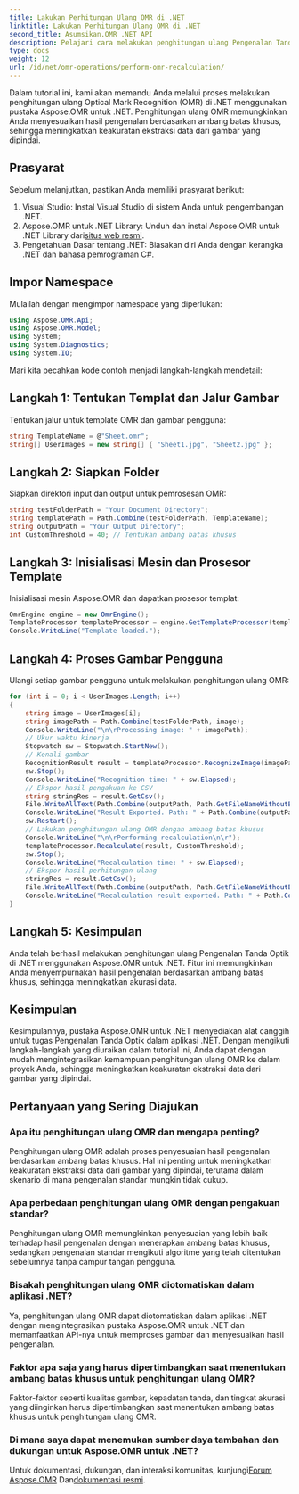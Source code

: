 ```yaml
---
title: Lakukan Perhitungan Ulang OMR di .NET
linktitle: Lakukan Perhitungan Ulang OMR di .NET
second_title: Asumsikan.OMR .NET API
description: Pelajari cara melakukan penghitungan ulang Pengenalan Tanda Optik di .NET menggunakan Aspose.OMR untuk .NET. Tingkatkan akurasi data dari gambar yang dipindai!
type: docs
weight: 12
url: /id/net/omr-operations/perform-omr-recalculation/
---
```

Dalam tutorial ini, kami akan memandu Anda melalui proses melakukan penghitungan ulang Optical Mark Recognition (OMR) di .NET menggunakan pustaka Aspose.OMR untuk .NET. Penghitungan ulang OMR memungkinkan Anda menyesuaikan hasil pengenalan berdasarkan ambang batas khusus, sehingga meningkatkan keakuratan ekstraksi data dari gambar yang dipindai.
## Prasyarat
Sebelum melanjutkan, pastikan Anda memiliki prasyarat berikut:
1. Visual Studio: Instal Visual Studio di sistem Anda untuk pengembangan .NET.
2.  Aspose.OMR untuk .NET Library: Unduh dan instal Aspose.OMR untuk .NET Library dari[situs web resmi](https://releases.aspose.com/omr/net/).
3. Pengetahuan Dasar tentang .NET: Biasakan diri Anda dengan kerangka .NET dan bahasa pemrograman C#.
## Impor Namespace
Mulailah dengan mengimpor namespace yang diperlukan:
```csharp
using Aspose.OMR.Api;
using Aspose.OMR.Model;
using System;
using System.Diagnostics;
using System.IO;
```
Mari kita pecahkan kode contoh menjadi langkah-langkah mendetail:
## Langkah 1: Tentukan Templat dan Jalur Gambar
Tentukan jalur untuk template OMR dan gambar pengguna:
```csharp
string TemplateName = @"Sheet.omr";
string[] UserImages = new string[] { "Sheet1.jpg", "Sheet2.jpg" };
```
## Langkah 2: Siapkan Folder
Siapkan direktori input dan output untuk pemrosesan OMR:
```csharp
string testFolderPath = "Your Document Directory";
string templatePath = Path.Combine(testFolderPath, TemplateName);
string outputPath = "Your Output Directory";
int CustomThreshold = 40; // Tentukan ambang batas khusus
```
## Langkah 3: Inisialisasi Mesin dan Prosesor Template
Inisialisasi mesin Aspose.OMR dan dapatkan prosesor templat:
```csharp
OmrEngine engine = new OmrEngine();
TemplateProcessor templateProcessor = engine.GetTemplateProcessor(templatePath);
Console.WriteLine("Template loaded.");
```
## Langkah 4: Proses Gambar Pengguna
Ulangi setiap gambar pengguna untuk melakukan penghitungan ulang OMR:
```csharp
for (int i = 0; i < UserImages.Length; i++)
{
    string image = UserImages[i];
    string imagePath = Path.Combine(testFolderPath, image);
    Console.WriteLine("\n\rProcessing image: " + imagePath);
    // Ukur waktu kinerja
    Stopwatch sw = Stopwatch.StartNew();
    // Kenali gambar
    RecognitionResult result = templateProcessor.RecognizeImage(imagePath);
    sw.Stop();
    Console.WriteLine("Recognition time: " + sw.Elapsed);
    // Ekspor hasil pengakuan ke CSV
    string stringRes = result.GetCsv();
    File.WriteAllText(Path.Combine(outputPath, Path.GetFileNameWithoutExtension(image) + ".csv"), stringRes);
    Console.WriteLine("Result Exported. Path: " + Path.Combine(outputPath, Path.GetFileNameWithoutExtension(image) + ".csv"));
    sw.Restart();
    // Lakukan penghitungan ulang OMR dengan ambang batas khusus
    Console.WriteLine("\n\rPerforming recalculation\n\r");
    templateProcessor.Recalculate(result, CustomThreshold);
    sw.Stop();
    Console.WriteLine("Recalculation time: " + sw.Elapsed);
    // Ekspor hasil perhitungan ulang
    stringRes = result.GetCsv();
    File.WriteAllText(Path.Combine(outputPath, Path.GetFileNameWithoutExtension(image) + "_Recalculated.csv"), stringRes);
    Console.WriteLine("Recalculation result exported. Path: " + Path.Combine(outputPath, Path.GetFileNameWithoutExtension(image) + "_Recalculated.csv"));
}
```
## Langkah 5: Kesimpulan
Anda telah berhasil melakukan penghitungan ulang Pengenalan Tanda Optik di .NET menggunakan Aspose.OMR untuk .NET. Fitur ini memungkinkan Anda menyempurnakan hasil pengenalan berdasarkan ambang batas khusus, sehingga meningkatkan akurasi data.
## Kesimpulan
Kesimpulannya, pustaka Aspose.OMR untuk .NET menyediakan alat canggih untuk tugas Pengenalan Tanda Optik dalam aplikasi .NET. Dengan mengikuti langkah-langkah yang diuraikan dalam tutorial ini, Anda dapat dengan mudah mengintegrasikan kemampuan penghitungan ulang OMR ke dalam proyek Anda, sehingga meningkatkan keakuratan ekstraksi data dari gambar yang dipindai.
## Pertanyaan yang Sering Diajukan
### Apa itu penghitungan ulang OMR dan mengapa penting?
Penghitungan ulang OMR adalah proses penyesuaian hasil pengenalan berdasarkan ambang batas khusus. Hal ini penting untuk meningkatkan keakuratan ekstraksi data dari gambar yang dipindai, terutama dalam skenario di mana pengenalan standar mungkin tidak cukup.
### Apa perbedaan penghitungan ulang OMR dengan pengakuan standar?
Penghitungan ulang OMR memungkinkan penyesuaian yang lebih baik terhadap hasil pengenalan dengan menerapkan ambang batas khusus, sedangkan pengenalan standar mengikuti algoritme yang telah ditentukan sebelumnya tanpa campur tangan pengguna.
### Bisakah penghitungan ulang OMR diotomatiskan dalam aplikasi .NET?
Ya, penghitungan ulang OMR dapat diotomatiskan dalam aplikasi .NET dengan mengintegrasikan pustaka Aspose.OMR untuk .NET dan memanfaatkan API-nya untuk memproses gambar dan menyesuaikan hasil pengenalan.
### Faktor apa saja yang harus dipertimbangkan saat menentukan ambang batas khusus untuk penghitungan ulang OMR?
Faktor-faktor seperti kualitas gambar, kepadatan tanda, dan tingkat akurasi yang diinginkan harus dipertimbangkan saat menentukan ambang batas khusus untuk penghitungan ulang OMR.
### Di mana saya dapat menemukan sumber daya tambahan dan dukungan untuk Aspose.OMR untuk .NET?
 Untuk dokumentasi, dukungan, dan interaksi komunitas, kunjungi[Forum Aspose.OMR](https://forum.aspose.com/c/omr/38) Dan[dokumentasi resmi](https://reference.aspose.com/omr/net/).